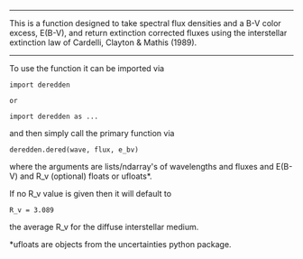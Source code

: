 *********************************************** 
This is a function designed to take spectral
flux densities and a B-V color excess, E(B-V), 
and return extinction corrected fluxes using
the interstellar extinction law of Cardelli,
Clayton & Mathis (1989).
*********************************************** 

To use the function it can be imported via 

    import deredden

    or

    import deredden as ...

and then simply call the primary function via

    deredden.dered(wave, flux, e_bv)

where the arguments are lists/ndarray's of wavelengths 
and fluxes and E(B-V) and R_v (optional) floats or 
ufloats*.

If no R_v value is given then it will default to 

    R_v = 3.089

the average R_v for the diffuse interstellar medium.

*ufloats are objects from the uncertainties python
package.
